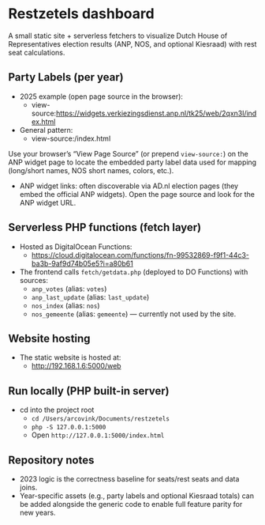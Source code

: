 # Restzetels dashboard

A small static site + serverless fetchers to visualize Dutch House of Representatives election results (ANP, NOS, and optional Kiesraad) with rest seat calculations.

## Party Labels (per year)
- 2025 example (open page source in the browser):
  - view-source:https://widgets.verkiezingsdienst.anp.nl/tk25/web/2qxn3l/index.html
- General pattern:
  - view-source:<ANP widgets base URL>/index.html

Use your browser’s “View Page Source” (or prepend `view-source:`) on the ANP widget page to locate the embedded party label data used for mapping (long/short names, NOS short names, colors, etc.).

- ANP widget links: often discoverable via AD.nl election pages (they embed the official ANP widgets). Open the page source and look for the ANP widget URL.

## Serverless PHP functions (fetch layer)
- Hosted as DigitalOcean Functions:
  - https://cloud.digitalocean.com/functions/fn-99532869-f9f1-44c3-ba3b-9af9d74b05e5?i=a80b61
- The frontend calls `fetch/getdata.php` (deployed to DO Functions) with sources:
  - `anp_votes` (alias: `votes`)
  - `anp_last_update` (alias: `last_update`)
  - `nos_index` (alias: `nos`)
  - `nos_gemeente` (alias: `gemeente`) — currently not used by the site.

## Website hosting
- The static website is hosted at:
  - http://192.168.1.6:5000/web

## Run locally (PHP built-in server)
- cd into the project root
  - `cd /Users/arcovink/Documents/restzetels`
  - `php -S 127.0.0.1:5000`
  - Open `http://127.0.0.1:5000/index.html`

## Repository notes
- 2023 logic is the correctness baseline for seats/rest seats and data joins.
- Year-specific assets (e.g., party labels and optional Kiesraad totals) can be added alongside the generic code to enable full feature parity for new years.
